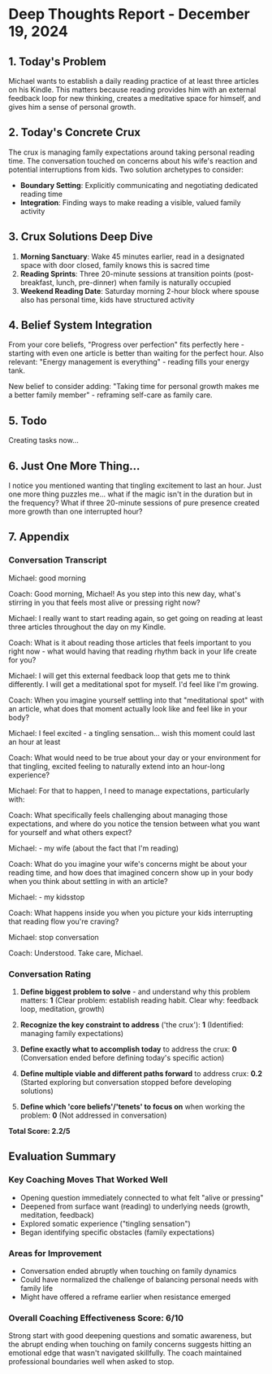 # Deep Thoughts Report - December 19, 2024

## 1. Today's Problem
Michael wants to establish a daily reading practice of at least three articles on his Kindle. This matters because reading provides him with an external feedback loop for new thinking, creates a meditative space for himself, and gives him a sense of personal growth.

## 2. Today's Concrete Crux
The crux is managing family expectations around taking personal reading time. The conversation touched on concerns about his wife's reaction and potential interruptions from kids. Two solution archetypes to consider:
- **Boundary Setting**: Explicitly communicating and negotiating dedicated reading time
- **Integration**: Finding ways to make reading a visible, valued family activity

## 3. Crux Solutions Deep Dive
1. **Morning Sanctuary**: Wake 45 minutes earlier, read in a designated space with door closed, family knows this is sacred time
2. **Reading Sprints**: Three 20-minute sessions at transition points (post-breakfast, lunch, pre-dinner) when family is naturally occupied
3. **Weekend Reading Date**: Saturday morning 2-hour block where spouse also has personal time, kids have structured activity

## 4. Belief System Integration
From your core beliefs, "Progress over perfection" fits perfectly here - starting with even one article is better than waiting for the perfect hour. Also relevant: "Energy management is everything" - reading fills your energy tank.

New belief to consider adding: "Taking time for personal growth makes me a better family member" - reframing self-care as family care.

## 5. Todo
Creating tasks now...

## 6. Just One More Thing...
I notice you mentioned wanting that tingling excitement to last an hour. Just one more thing puzzles me... what if the magic isn't in the duration but in the frequency? What if three 20-minute sessions of pure presence created more growth than one interrupted hour?

## 7. Appendix

### Conversation Transcript
Michael: good morning

Coach: Good morning, Michael! As you step into this new day, what's stirring in you that feels most alive or pressing right now?

Michael: I really want to start reading again, so get going on reading at least three articles throughout the day on my Kindle.

Coach: What is it about reading those articles that feels important to you right now - what would having that reading rhythm back in your life create for you?

Michael: I will get this external feedback loop that gets me to think differently. I will get a meditational spot for myself. I'd feel like I'm growing.

Coach: When you imagine yourself settling into that "meditational spot" with an article, what does that moment actually look like and feel like in your body?

Michael: I feel excited - a tingling sensation... wish this moment could last an hour at least

Coach: What would need to be true about your day or your environment for that tingling, excited feeling to naturally extend into an hour-long experience?

Michael: For that to happen, I need to manage expectations, particularly with:

Coach: What specifically feels challenging about managing those expectations, and where do you notice the tension between what you want for yourself and what others expect?

Michael: - my wife (about the fact that I'm reading)

Coach: What do you imagine your wife's concerns might be about your reading time, and how does that imagined concern show up in your body when you think about settling in with an article?

Michael: - my kidsstop

Coach: What happens inside you when you picture your kids interrupting that reading flow you're craving?

Michael: stop conversation

Coach: Understood. Take care, Michael.

### Conversation Rating

1. **Define biggest problem to solve** - and understand why this problem matters: **1**
   (Clear problem: establish reading habit. Clear why: feedback loop, meditation, growth)

2. **Recognize the key constraint to address** ('the crux'): **1**
   (Identified: managing family expectations)

3. **Define exactly what to accomplish today** to address the crux: **0**
   (Conversation ended before defining today's specific action)

4. **Define multiple viable and different paths forward** to address crux: **0.2**
   (Started exploring but conversation stopped before developing solutions)

5. **Define which 'core beliefs'/'tenets' to focus on** when working the problem: **0**
   (Not addressed in conversation)

**Total Score: 2.2/5**

## Evaluation Summary

### Key Coaching Moves That Worked Well
- Opening question immediately connected to what felt "alive or pressing"
- Deepened from surface want (reading) to underlying needs (growth, meditation, feedback)
- Explored somatic experience ("tingling sensation")
- Began identifying specific obstacles (family expectations)

### Areas for Improvement
- Conversation ended abruptly when touching on family dynamics
- Could have normalized the challenge of balancing personal needs with family life
- Might have offered a reframe earlier when resistance emerged

### Overall Coaching Effectiveness Score: 6/10
Strong start with good deepening questions and somatic awareness, but the abrupt ending when touching on family concerns suggests hitting an emotional edge that wasn't navigated skillfully. The coach maintained professional boundaries well when asked to stop.